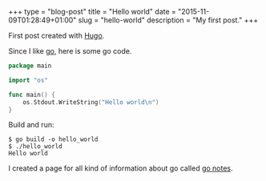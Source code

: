 +++
type = "blog-post"
title = "Hello world"
date = "2015-11-09T01:28:49+01:00"
slug = "hello-world"
description = "My first post."
+++

First post created with [Hugo](https://gohugo.io).

Since I like [go](https://golang.org), here is some go code.

```go
package main

import "os"

func main() {
	os.Stdout.WriteString("Hello world\n")
}
```

Build and run:

```shell
$ go build -o hello_world
$ ./hello_world
Hello world
```

I created a page for all kind of information about go called [go
notes](/notes/go/).
